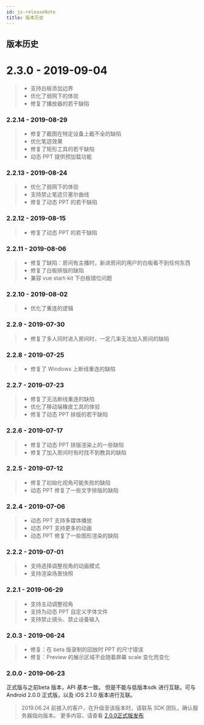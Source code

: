 ```yaml
---
id: js-releaseNote
title: 版本历史
---
```


## 版本历史<span class="anchor" id="history">

# 2.3.0 - 2019-09-04

> - 支持白板添加边界
> - 优化了弱网下的体验
> - 修复了播放器的若干缺陷

### 2.2.14 - 2019-08-29

> - 修复了截图在特定设备上截不全的缺陷
> - 优化笔迹效果
> - 修复了矩形工具的若干缺陷
> - 动态 PPT 提供预加载功能

### 2.2.13 - 2019-08-24

> - 优化了弱网下的体验
> - 支持禁止笔迹贝塞尔曲线
> - 修复了动态 PPT 的若干缺陷

### 2.2.12 - 2019-08-15

> - 修复了动态 PPT 的若干缺陷

### 2.2.11 - 2019-08-06

> - 修复了缺陷：房间有主播时，新进房间的用户的白板看不到任何东西
> - 修复了白板排版的缺陷
> - 兼容 vue start-kit 下白板错位问题

### 2.2.10 - 2019-08-02

> - 优化了重连的逻辑

### 2.2.9 - 2019-07-30

> - 修复了多人同时进入房间时，一定几率无法加入房间的缺陷

### 2.2.8 - 2019-07-25

> - 修复了 Windows 上断线重连的缺陷

### 2.2.7 - 2019-07-23

> - 修复了无法断线重连的缺陷
> - 优化了移动端橡皮工具的体验
> - 修复了动态 PPT 排版的若干缺陷

### 2.2.6 - 2019-07-17

> - 修复了动态 PPT 排版渲染上的一些缺陷
> - 修复了加入房间时有时找不到教具的缺陷

### 2.2.5 - 2019-07-12

> - 修复了初始化视角可能失败的缺陷
> - 动态 PPT 修复了一些文字排版的缺陷

### 2.2.4 - 2019-07-06

> - 动态 PPT 支持多媒体播放
> - 动态 PPT 支持更多的动画
> - 动态 PPT 修复了一些图形渲染的缺陷

### 2.2.2 - 2019-07-01

> - 支持选择调整视角的动画模式
> - 支持渲染场景快照

### 2.2.1 - 2019-06-29

> - 支持主动调整视角
> - 支持为动态 PPT 自定义字体文件
> - 支持禁止镜头、禁止设备输入

### 2.0.3 - 2019-06-24

> - 修复：在 beta 版录制的回放时 PPT 的尺寸错误
> - 修复：Preview 的展示区域不会随着屏幕 scale 变化而变化

### 2.0.0 - 2019-06-23

正式版与之前beta 版本，API 基本一致。
但是不能与低版本sdk 进行互联。可与 Android 2.0.0 正式版，以及 iOS 2.1.0 版本进行互联。

>2019.06.24 前接入的客户，在升级至该版本时，请联系 SDK 团队，确认服务器指向版本。
>更多内容，请查看 [2.0.0正式版发布](/blog/2019/06/22/release-note)

